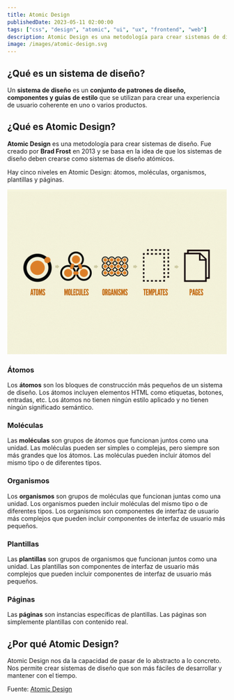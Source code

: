 ```yaml
---
title: Atomic Design
publishedDate: 2023-05-11 02:00:00
tags: ["css", "design", "atomic", "ui", "ux", "frontend", "web"]
description: Atomic Design es una metodología para crear sistemas de diseño. En este artículo se explica cómo funciona y cómo implementarlo.
image: /images/atomic-design.svg
---
```


## ¿Qué es un sistema de diseño?

Un **sistema de diseño** es un **conjunto de patrones de diseño, componentes y guías
de estilo** que se utilizan para crear una experiencia de usuario coherente en
uno o varios productos.

## ¿Qué es Atomic Design?

**Atomic Design** es una metodología para crear sistemas de diseño. Fue creado por
**Brad Frost** en 2013 y se basa en la idea de que los sistemas de diseño deben
crearse como sistemas de diseño atómicos.

Hay cinco niveles en Atomic Design: átomos, moléculas, organismos, plantillas y
páginas.

![Diagrama completo de Atomic Design](../../../public/images/atomic-design-process.png)

### Átomos

Los **átomos** son los bloques de construcción más pequeños de un sistema de
diseño. Los átomos incluyen elementos HTML como etiquetas, botones, entradas,
etc. Los átomos no tienen ningún estilo aplicado y no tienen ningún significado
semántico.

### Moléculas

Las **moléculas** son grupos de átomos que funcionan juntos como una unidad. Las
moléculas pueden ser simples o complejas, pero siempre son más grandes que los
átomos. Las moléculas pueden incluir átomos del mismo tipo o de diferentes
tipos.

### Organismos

Los **organismos** son grupos de moléculas que funcionan juntas como una unidad.
Los organismos pueden incluir moléculas del mismo tipo o de diferentes tipos.
Los organismos son componentes de interfaz de usuario más complejos que pueden
incluir componentes de interfaz de usuario más pequeños.

### Plantillas

Las **plantillas** son grupos de organismos que funcionan juntos como una unidad.
Las plantillas son componentes de interfaz de usuario más complejos que pueden
incluir componentes de interfaz de usuario más pequeños.

### Páginas

Las **páginas** son instancias específicas de plantillas. Las páginas son
simplemente plantillas con contenido real.

## ¿Por qué Atomic Design?

Atomic Design nos da la capacidad de pasar de lo abstracto a lo concreto. Nos
permite crear sistemas de diseño que son más fáciles de desarrollar y mantener
con el tiempo.

Fuente: [Atomic Design](https://atomicdesign.bradfrost.com/table-of-contents/)